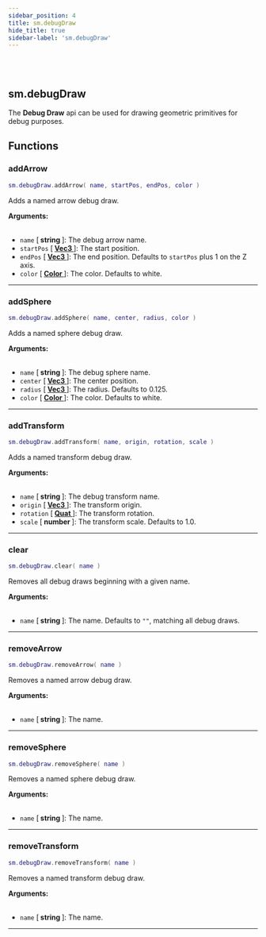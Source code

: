 ```yaml
---
sidebar_position: 4
title: sm.debugDraw
hide_title: true
sidebar-label: 'sm.debugDraw'
---
```


<br></br>

## sm.debugDraw

The <strong>Debug Draw</strong> api can be used for drawing geometric primitives for debug purposes.

## Functions

### addArrow

```lua
sm.debugDraw.addArrow( name, startPos, endPos, color )
```

Adds a named arrow debug draw.

<strong>Arguments:</strong> <br></br>

- <code>name</code> [<strong> string </strong>]: The debug arrow name.
- <code>startPos</code> [<strong> <a href="/docs/Terrain-Script-Environment/Userdata/Vec3"> Vec3 </a> </strong>]: The start position.
- <code>endPos</code> [<strong> <a href="/docs/Terrain-Script-Environment/Userdata/Vec3"> Vec3 </a> </strong>]: The end position. Defaults to <code>startPos</code> plus 1 on the Z axis.
- <code>color</code> [<strong> <a href="/docs/Terrain-Script-Environment/Userdata/Color"> Color </a> </strong>]: The color. Defaults to white.

---

### addSphere

```lua
sm.debugDraw.addSphere( name, center, radius, color )
```

Adds a named sphere debug draw.

<strong>Arguments:</strong> <br></br>

- <code>name</code> [<strong> string </strong>]: The debug sphere name.
- <code>center</code> [<strong> <a href="/docs/Terrain-Script-Environment/Userdata/Vec3"> Vec3 </a> </strong>]: The center position.
- <code>radius</code> [<strong> <a href="/docs/Terrain-Script-Environment/Userdata/Vec3"> Vec3 </a> </strong>]: The radius. Defaults to 0.125.
- <code>color</code> [<strong> <a href="/docs/Terrain-Script-Environment/Userdata/Color"> Color </a> </strong>]: The color. Defaults to white.

---

### addTransform

```lua
sm.debugDraw.addTransform( name, origin, rotation, scale )
```

Adds a named transform debug draw.

<strong>Arguments:</strong> <br></br>

- <code>name</code> [<strong> string </strong>]: The debug transform name.
- <code>origin</code> [<strong> <a href="/docs/Terrain-Script-Environment/Userdata/Vec3"> Vec3 </a> </strong>]: The transform origin.
- <code>rotation</code> [<strong> <a href="/docs/Terrain-Script-Environment/Userdata/Quat"> Quat </a> </strong>]: The transform rotation.
- <code>scale</code> [<strong> number </strong>]: The transform scale. Defaults to 1.0.

---

### clear

```lua
sm.debugDraw.clear( name )
```

Removes all debug draws beginning with a given name.

<strong>Arguments:</strong> <br></br>

- <code>name</code> [<strong> string </strong>]: The name. Defaults to <code>""</code>, matching all debug draws.

---

### removeArrow

```lua
sm.debugDraw.removeArrow( name )
```

Removes a named arrow debug draw. 

<strong>Arguments:</strong> <br></br>

- <code>name</code> [<strong> string </strong>]: The name.

---

### removeSphere

```lua
sm.debugDraw.removeSphere( name )
```

Removes a named sphere debug draw. 

<strong>Arguments:</strong> <br></br>

- <code>name</code> [<strong> string </strong>]: The name.

---

### removeTransform

```lua
sm.debugDraw.removeTransform( name )
```

Removes a named transform debug draw. 

<strong>Arguments:</strong> <br></br>

- <code>name</code> [<strong> string </strong>]: The name.

---









